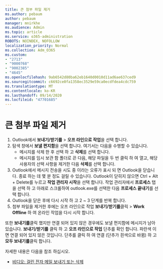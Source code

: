 ```yaml
---
title: 큰 첨부 파일 제거
ms.author: pebaum
author: pebaum
manager: mnirkhe
ms.audience: Admin
ms.topic: article
ms.service: o365-administration
ROBOTS: NOINDEX, NOFOLLOW
localization_priority: Normal
ms.collection: Adm_O365
ms.custom:
- "2713"
- "9000768"
- "9002385"
- "4645"
ms.openlocfilehash: 9ab6542d80ba62eb1640d0010d11ad6ae637ced9
ms.sourcegitcommit: c6692ce0fa1358ec3529e59ca0ecdfdea4cdc759
ms.translationtype: MT
ms.contentlocale: ko-KR
ms.lasthandoff: 09/14/2020
ms.locfileid: "47701685"
---
```

# <a name="remove-the-large-attachment"></a>큰 첨부 파일 제거

1. Outlook에서 **보내기/받기를**  >  **오프 라인으로 작업**을 선택 합니다. 
2. 탐색 창에서 **보낼 편지함**을 선택 합니다. 여기서는 다음을 수행할 수 있습니다. 
    - 메시지를 삭제 한 후 선택 하 고 **삭제**를 선택 합니다.
    - 메시지를 임시 보관 함 폴더로 끈 다음, 해당 파일을 두 번 클릭 하 여 열고, 해당 사용자의 선택 사항을 제거한 다음 **삭제**를 선택 합니다.
3. Outlook에서 메시지 전송을 시도 중 이라는 오류가 표시 되 면 Outlook을 닫습니다. 종료 하는 데 몇 분 정도 걸릴 수 있습니다. Outlook이 닫히지 않으면 Ctrl + Alt + Delete를 누르고 **작업 관리자 시작**을 선택 합니다. 작업 관리자에서 **프로세스** 탭을 선택 하 고 아래로 스크롤하여 outlook.exe를 선택한 다음 **프로세스 끝내기**를 선택 합니다.
4. Outlook을 닫은 후에 다시 시작 하 고 2 ~ 3 단계를 반복 합니다. 
5. 첨부 파일을 제거한 후에는 오프 라인으로 작업 **보내기/받기를**클릭  >  **Work Offline** 하 여 온라인 작업을 다시 시작 합니다. 

또한 **보내기를**클릭 했지만 연결 되어 있지 않은 경우에도 보낼 편지함에 메시지가 남아 있습니다. **보내기/받기를** 클릭 하 고 **오프 라인으로 작업** 단추를 확인 합니다. 파란색 이면 연결 되어 있지 않은 것입니다. 단추를 클릭 하 여 연결 (단추가 흰색으로 바뀜) 하 고 **모두 보내기를**클릭 합니다.
 
 자세한 내용은 다음을 참조 하십시오.
- [비디오: 걸린 전자 메일 보내기 또는 삭제](https://support.office.com/article/Video-Send-or-delete-an-email-stuck-in-your-outbox-26d5d34a-4e5f-444a-a9e8-44db04a94dec) 